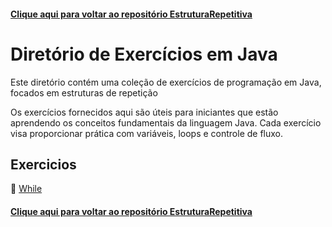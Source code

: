 #### [Clique aqui para voltar ao repositório EstruturaRepetitiva](https://github.com/gabrielmelim/JAVA/tree/EstruturaRepetitiva)

# Diretório de Exercícios em Java

Este diretório contém uma coleção de exercícios de programação em Java, focados em estruturas de repetição

Os exercícios fornecidos aqui são úteis para iniciantes que estão aprendendo os conceitos fundamentais da linguagem Java. Cada exercício visa proporcionar prática com variáveis, loops e controle de fluxo.

## Exercicios

📁 [While](https://github.com/gabrielmelim/JAVA/tree/EstruturaRepetitiva/Java/docs/Exercicios/ExerciciosWhile)
<br>

#### [Clique aqui para voltar ao repositório EstruturaRepetitiva](https://github.com/gabrielmelim/JAVA/tree/EstruturaRepetitiva)
